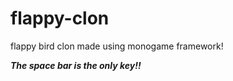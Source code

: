 # flappy-clon
flappy bird clon made using monogame framework!

***The space bar is the only key!!***
